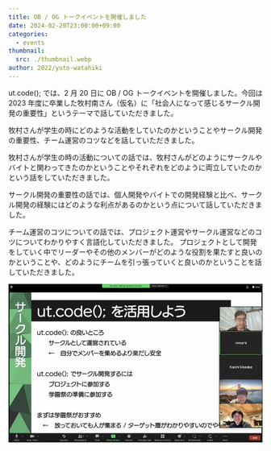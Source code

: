 ```yaml
---
title: OB / OG トークイベントを開催しました
date: 2024-02-20T23:00:00+09:00
categories:
  - events
thumbnail:
  src: ./thumbnail.webp
author: 2022/yuto-watahiki
---
```


ut.code(); では、2 月 20 日に OB / OG トークイベントを開催しました。今回は 2023 年度に卒業した牧村南さん（仮名）に「社会人になって感じるサークル開発の重要性」というテーマで話していただきました。

牧村さんが学生の時にどのような活動をしていたのかということやサークル開発の重要性、チーム運営のコツなどを話していただきました。

牧村さんが学生の時の活動についての話では、牧村さんがどのようにサークルやバイトと関わってきたのかということやそれぞれをどのように両立していたのかという話をしていただきました。

サークル開発の重要性の話では、個人開発やバイトでの開発経験と比べ、サークル開発の経験にはどのような利点があるのかという点について話していただきました。

チーム運営のコツについての話では、プロジェクト運営やサークル運営などのコツについてわかりやすく言語化していただきました。
プロジェクトとして開発をしていく中でリーダーやその他のメンバーがどのような役割を果たすと良いのかということや、どのようにチームを引っ張っていくと良いのかということを話していただきました。

![トークイベントの様子](./talk-event.webp)
